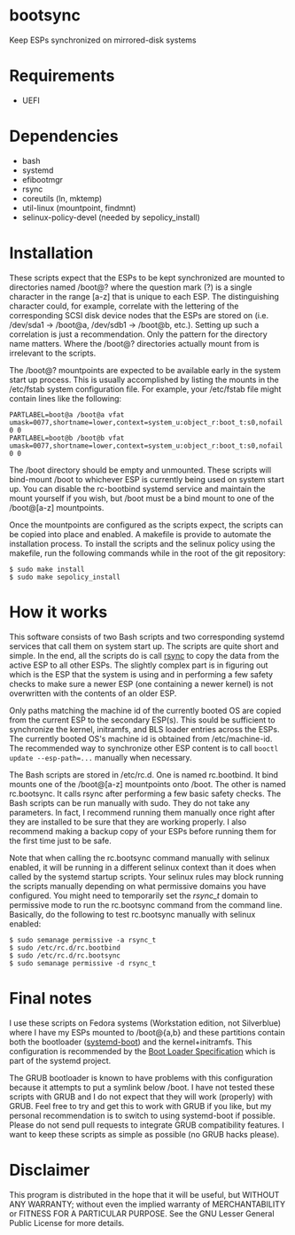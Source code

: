 # bootsync

Keep ESPs synchronized on mirrored-disk systems

# Requirements

- UEFI

# Dependencies

- bash
- systemd
- efibootmgr
- rsync
- coreutils (ln, mktemp)
- util-linux (mountpoint, findmnt)
- selinux-policy-devel (needed by sepolicy\_install)

# Installation

These scripts expect that the ESPs to be kept synchronized are mounted to directories named /boot@? where the question mark (?) is a single character in the range [a-z] that is unique to each ESP. The distinguishing character could, for example, correlate with the lettering of the corresponding SCSI disk device nodes that the ESPs are stored on (i.e. /dev/sda1 -> /boot@a, /dev/sdb1 -> /boot@b, etc.). Setting up such a correlation is just a recommendation. Only the pattern for the directory name matters. Where the /boot@? directories actually mount from is irrelevant to the scripts.

The /boot@? mountpoints are expected to be available early in the system start up process. This is usually accomplished by listing the mounts in the /etc/fstab system configuration file. For example, your /etc/fstab file might contain lines like the following:

    PARTLABEL=boot@a /boot@a vfat umask=0077,shortname=lower,context=system_u:object_r:boot_t:s0,nofail 0 0
    PARTLABEL=boot@b /boot@b vfat umask=0077,shortname=lower,context=system_u:object_r:boot_t:s0,nofail 0 0

The /boot directory should be empty and unmounted. These scripts will bind-mount /boot to whichever ESP is currently being used on system start up. You can disable the rc-bootbind systemd service and maintain the mount yourself if you wish, but /boot must be a bind mount to one of the /boot@[a-z] mountpoints.

Once the mountpoints are configured as the scripts expect, the scripts can be copied into place and enabled. A makefile is provide to automate the installation process. To install the scripts and the selinux policy using the makefile, run the following commands while in the root of the git repository:

    $ sudo make install
    $ sudo make sepolicy_install

# How it works

This software consists of two Bash scripts and two corresponding systemd services that call them on system start up. The scripts are quite short and simple. In the end, all the scripts do is call [rsync](https://en.wikipedia.org/wiki/Rsync) to copy the data from the active ESP to all other ESPs. The slightly complex part is in figuring out which is the ESP that the system is using and in performing a few safety checks to make sure a newer ESP (one containing a newer kernel) is not overwritten with the contents of an older ESP.

Only paths matching the machine id of the currently booted OS are copied from the current ESP to the secondary ESP(s). This sould be sufficient to synchronize the kernel, initramfs, and BLS loader entries across the ESPs. The currently booted OS's machine id is obtained from /etc/machine-id. The recommended way to synchronize other ESP content is to call `booctl update --esp-path=...` manually when necessary.

The Bash scripts are stored in /etc/rc.d. One is named rc.bootbind. It bind mounts one of the /boot@[a-z] mountpoints onto /boot. The other is named rc.bootsync. It calls rsync after performing a few basic safety checks. The Bash scripts can be run manually with sudo. They do not take any parameters. In fact, I recommend running them manually once right after they are installed to be sure that they are working properly. I also recommend making a backup copy of your ESPs before running them for the first time just to be safe.

Note that when calling the rc.bootsync command manually with selinux enabled, it will be running in a different selinux context than it does when called by the systemd startup scripts. Your selinux rules may block running the scripts manually depending on what permissive domains you have configured. You might need to temporarily set the *rsync\_t* domain to permissive mode to run the rc.bootsync command from the command line. Basically, do the following to test rc.bootsync manually with selinux enabled:

    $ sudo semanage permissive -a rsync_t
    $ sudo /etc/rc.d/rc.bootbind
    $ sudo /etc/rc.d/rc.bootsync
    $ sudo semanage permissive -d rsync_t

# Final notes

I use these scripts on Fedora systems (Workstation edition, not Silverblue) where I have my ESPs mounted to /boot@{a,b} and these partitions contain both the bootloader ([systemd-boot](https://www.freedesktop.org/wiki/Software/systemd/systemd-boot/)) and the kernel+initramfs. This configuration is recommended by the [Boot Loader Specification](https://systemd.io/BOOT_LOADER_SPECIFICATION/) which is part of the systemd project.

The GRUB bootloader is known to have problems with this configuration because it attempts to put a symlink below /boot. I have not tested these scripts with GRUB and I do not expect that they will work (properly) with GRUB. Feel free to try and get this to work with GRUB if you like, but my personal recommendation is to switch to using systemd-boot if possible. Please do not send pull requests to integrate GRUB compatibility features. I want to keep these scripts as simple as possible (no GRUB hacks please).

# Disclaimer

This program is distributed in the hope that it will be useful, but WITHOUT ANY WARRANTY; without even the implied warranty of MERCHANTABILITY or FITNESS FOR A PARTICULAR PURPOSE. See the GNU Lesser General Public License for more details.
